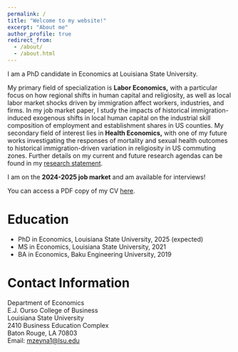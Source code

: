 ```yaml
---
permalink: /
title: "Welcome to my website!"
excerpt: "About me"
author_profile: true
redirect_from: 
  - /about/
  - /about.html
---
```


I am a PhD candidate in Economics at Louisiana State University. 

My primary field of specialization is **Labor Economics,** with a particular focus on how regional shifts in human capital and religiosity, as well as local labor market shocks driven by immigration affect workers, industries, and firms. In my job market paper, I study the impacts of historical immigration-induced exogenous shifts in local human capital on the industrial skill composition of employment and establishment shares in US counties. My secondary field of interest lies in **Health Economics,** with one of my future works investigating the responses of mortality and sexual health outcomes to historical immigration-driven variation in religiosity in US commuting zones. Further details on my current and future research agendas can be found in my [research statement](/files/Murad_Zeynalli_Research_Statement.pdf).

I am on the **2024-2025 job market** and am available for interviews!

You can access a PDF copy of my CV [here](/files/Murad_Zeynalli_CV.pdf).

Education
======
* PhD in Economics, Louisiana State University, 2025 (expected)
* MS in Economics, Louisiana State University, 2021
* BA in Economics, Baku Engineering University, 2019

Contact Information
======

Department of Economics  
E.J. Ourso College of Business  
Louisiana State University  
2410 Business Education Complex  
Baton Rouge, LA 70803  
Email: [mzeyna1@lsu.edu](mailto:mzeyna1@lsu.edu)

